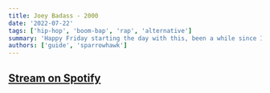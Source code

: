 ```yaml
---
title: Joey Badass - 2000
date: '2022-07-22'
tags: ['hip-hop', 'boom-bap', 'rap', 'alternative']
summary: 'Happy Friday starting the day with this, been a while since I was this excited for an album'
authors: ['guide', 'sparrowhawk']
---
```


## [Stream on Spotify](https://open.spotify.com/album/261LWEVYViMXijB95mAty3?si=WxxGJzr4RXCo-NaX_LCoOg)